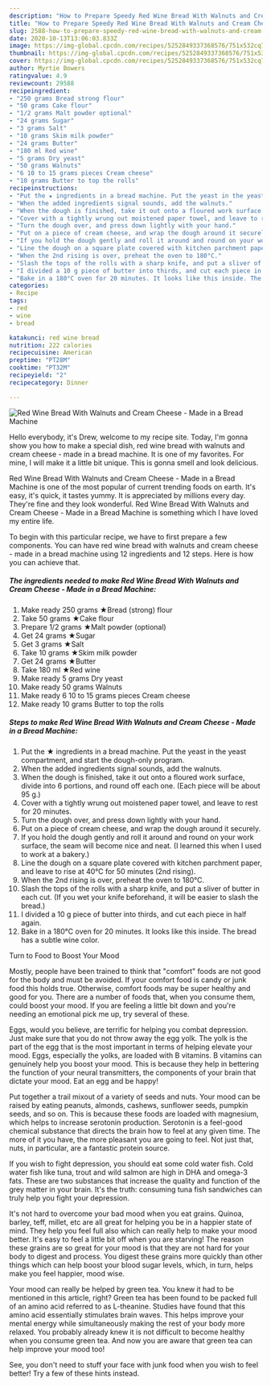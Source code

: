 ```yaml
---
description: "How to Prepare Speedy Red Wine Bread With Walnuts and Cream Cheese - Made in a Bread Machine"
title: "How to Prepare Speedy Red Wine Bread With Walnuts and Cream Cheese - Made in a Bread Machine"
slug: 2588-how-to-prepare-speedy-red-wine-bread-with-walnuts-and-cream-cheese-made-in-a-bread-machine
date: 2020-10-13T13:06:03.833Z
image: https://img-global.cpcdn.com/recipes/5252849337368576/751x532cq70/red-wine-bread-with-walnuts-and-cream-cheese-made-in-a-bread-machine-recipe-main-photo.jpg
thumbnail: https://img-global.cpcdn.com/recipes/5252849337368576/751x532cq70/red-wine-bread-with-walnuts-and-cream-cheese-made-in-a-bread-machine-recipe-main-photo.jpg
cover: https://img-global.cpcdn.com/recipes/5252849337368576/751x532cq70/red-wine-bread-with-walnuts-and-cream-cheese-made-in-a-bread-machine-recipe-main-photo.jpg
author: Myrtie Bowers
ratingvalue: 4.9
reviewcount: 29588
recipeingredient:
- "250 grams Bread strong flour"
- "50 grams Cake flour"
- "1/2 grams Malt powder optional"
- "24 grams Sugar"
- "3 grams Salt"
- "10 grams Skim milk powder"
- "24 grams Butter"
- "180 ml Red wine"
- "5 grams Dry yeast"
- "50 grams Walnuts"
- "6 10 to 15 grams pieces Cream cheese"
- "10 grams Butter to top the rolls"
recipeinstructions:
- "Put the ★ ingredients in a bread machine. Put the yeast in the yeast compartment, and start the dough-only program."
- "When the added ingredients signal sounds, add the walnuts."
- "When the dough is finished, take it out onto a floured work surface, divide into 6 portions, and round off each one. (Each piece will be about 95 g.)"
- "Cover with a tightly wrung out moistened paper towel, and leave to rest for 20 minutes."
- "Turn the dough over, and press down lightly with your hand."
- "Put on a piece of cream cheese, and wrap the dough around it securely."
- "If you hold the dough gently and roll it around and round on your work surface, the seam will become nice and neat. (I learned this when I used to work at a bakery.)"
- "Line the dough on a square plate covered with kitchen parchment paper, and leave to rise at 40°C for 50 minutes (2nd rising)."
- "When the 2nd rising is over, preheat the oven to 180°C."
- "Slash the tops of the rolls with a sharp knife, and put a sliver of butter in each cut. (If you wet your knife beforehand, it will be easier to slash the bread.)"
- "I divided a 10 g piece of butter into thirds, and cut each piece in half again."
- "Bake in a 180°C oven for 20 minutes. It looks like this inside. The bread has a subtle wine color."
categories:
- Recipe
tags:
- red
- wine
- bread

katakunci: red wine bread 
nutrition: 222 calories
recipecuisine: American
preptime: "PT28M"
cooktime: "PT32M"
recipeyield: "2"
recipecategory: Dinner

---
```



![Red Wine Bread With Walnuts and Cream Cheese - Made in a Bread Machine](https://img-global.cpcdn.com/recipes/5252849337368576/751x532cq70/red-wine-bread-with-walnuts-and-cream-cheese-made-in-a-bread-machine-recipe-main-photo.jpg)

Hello everybody, it's Drew, welcome to my recipe site. Today, I'm gonna show you how to make a special dish, red wine bread with walnuts and cream cheese - made in a bread machine. It is one of my favorites. For mine, I will make it a little bit unique. This is gonna smell and look delicious.



Red Wine Bread With Walnuts and Cream Cheese - Made in a Bread Machine is one of the most popular of current trending foods on earth. It's easy, it's quick, it tastes yummy. It is appreciated by millions every day. They're fine and they look wonderful. Red Wine Bread With Walnuts and Cream Cheese - Made in a Bread Machine is something which I have loved my entire life.


To begin with this particular recipe, we have to first prepare a few components. You can have red wine bread with walnuts and cream cheese - made in a bread machine using 12 ingredients and 12 steps. Here is how you can achieve that.

<!--inarticleads1-->

##### The ingredients needed to make Red Wine Bread With Walnuts and Cream Cheese - Made in a Bread Machine:

1. Make ready 250 grams ★Bread (strong) flour
1. Take 50 grams ★Cake flour
1. Prepare 1/2 grams ★Malt powder (optional)
1. Get 24 grams ★Sugar
1. Get 3 grams ★Salt
1. Take 10 grams ★Skim milk powder
1. Get 24 grams ★Butter
1. Take 180 ml ★Red wine
1. Make ready 5 grams Dry yeast
1. Make ready 50 grams Walnuts
1. Make ready 6 10 to 15 grams pieces Cream cheese
1. Make ready 10 grams Butter to top the rolls




<!--inarticleads2-->

##### Steps to make Red Wine Bread With Walnuts and Cream Cheese - Made in a Bread Machine:

1. Put the ★ ingredients in a bread machine. Put the yeast in the yeast compartment, and start the dough-only program.
1. When the added ingredients signal sounds, add the walnuts.
1. When the dough is finished, take it out onto a floured work surface, divide into 6 portions, and round off each one. (Each piece will be about 95 g.)
1. Cover with a tightly wrung out moistened paper towel, and leave to rest for 20 minutes.
1. Turn the dough over, and press down lightly with your hand.
1. Put on a piece of cream cheese, and wrap the dough around it securely.
1. If you hold the dough gently and roll it around and round on your work surface, the seam will become nice and neat. (I learned this when I used to work at a bakery.)
1. Line the dough on a square plate covered with kitchen parchment paper, and leave to rise at 40°C for 50 minutes (2nd rising).
1. When the 2nd rising is over, preheat the oven to 180°C.
1. Slash the tops of the rolls with a sharp knife, and put a sliver of butter in each cut. (If you wet your knife beforehand, it will be easier to slash the bread.)
1. I divided a 10 g piece of butter into thirds, and cut each piece in half again.
1. Bake in a 180°C oven for 20 minutes. It looks like this inside. The bread has a subtle wine color.




Turn to Food to Boost Your Mood


Mostly, people have been trained to think that "comfort" foods are not good for the body and must be avoided. If your comfort food is candy or junk food this holds true. Otherwise, comfort foods may be super healthy and good for you. There are a number of foods that, when you consume them, could boost your mood. If you are feeling a little bit down and you're needing an emotional pick me up, try several of these.

Eggs, would you believe, are terrific for helping you combat depression. Just make sure that you do not throw away the egg yolk. The yolk is the part of the egg that is the most important in terms of helping elevate your mood. Eggs, especially the yolks, are loaded with B vitamins. B vitamins can genuinely help you boost your mood. This is because they help in bettering the function of your neural transmitters, the components of your brain that dictate your mood. Eat an egg and be happy!

Put together a trail mixout of a variety of seeds and nuts. Your mood can be raised by eating peanuts, almonds, cashews, sunflower seeds, pumpkin seeds, and so on. This is because these foods are loaded with magnesium, which helps to increase serotonin production. Serotonin is a feel-good chemical substance that directs the brain how to feel at any given time. The more of it you have, the more pleasant you are going to feel. Not just that, nuts, in particular, are a fantastic protein source.

If you wish to fight depression, you should eat some cold water fish. Cold water fish like tuna, trout and wild salmon are high in DHA and omega-3 fats. These are two substances that increase the quality and function of the grey matter in your brain. It's the truth: consuming tuna fish sandwiches can truly help you fight your depression. 

It's not hard to overcome your bad mood when you eat grains. Quinoa, barley, teff, millet, etc are all great for helping you be in a happier state of mind. They help you feel full also which can really help to make your mood better. It's easy to feel a little bit off when you are starving! The reason these grains are so great for your mood is that they are not hard for your body to digest and process. You digest these grains more quickly than other things which can help boost your blood sugar levels, which, in turn, helps make you feel happier, mood wise.

Your mood can really be helped by green tea. You knew it had to be mentioned in this article, right? Green tea has been found to be packed full of an amino acid referred to as L-theanine. Studies have found that this amino acid essentially stimulates brain waves. This helps improve your mental energy while simultaneously making the rest of your body more relaxed. You probably already knew it is not difficult to become healthy when you consume green tea. And now you are aware that green tea can help improve your mood too!

See, you don't need to stuff your face with junk food when you wish to feel better! Try  a few  of  these  hints  instead.

